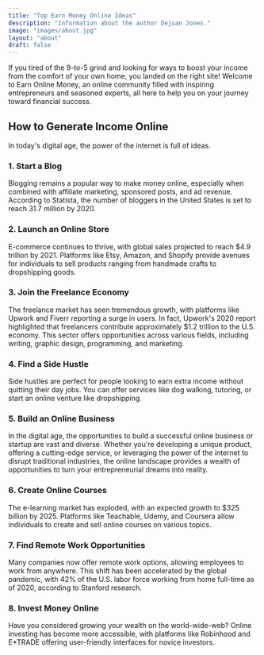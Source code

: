 ```yaml
---
title: "Top Earn Money Online Ideas"
description: "Information about the author Dejuan Jones."
image: "images/about.jpg"
layout: "about"
draft: false
---
```


If you tired of the 9-to-5 grind and looking for ways to boost your income from the comfort of your own home, you landed on the right site! Welcome to Earn Online Money, an online community filled with inspiring entrepreneurs and seasoned experts, all here to help you on your journey toward financial success.

## How to Generate Income Online

In today's digital age, the power of the internet is full of ideas.

### 1. Start a Blog

Blogging remains a popular way to make money online, especially when combined with affiliate marketing, sponsored posts, and ad revenue. According to Statista, the number of bloggers in the United States is set to reach 31.7 million by 2020.

### 2. Launch an Online Store

E-commerce continues to thrive, with global sales projected to reach $4.9 trillion by 2021. Platforms like Etsy, Amazon, and Shopify provide avenues for individuals to sell products ranging from handmade crafts to dropshipping goods.

### 3. Join the Freelance Economy

The freelance market has seen tremendous growth, with platforms like Upwork and Fiverr reporting a surge in users. In fact, Upwork's 2020 report highlighted that freelancers contribute approximately $1.2 trillion to the U.S. economy. This sector offers opportunities across various fields, including writing, graphic design, programming, and marketing.

### 4. Find a Side Hustle

Side hustles are perfect for people looking to earn extra income without quitting their day jobs. You can offer services like dog walking, tutoring, or start an online venture like dropshipping.

### 5. Build an Online Business

In the digital age, the opportunities to build a successful online business or startup are vast and diverse. Whether you're developing a unique product, offering a cutting-edge service, or leveraging the power of the internet to disrupt traditional industries, the online landscape provides a wealth of opportunities to turn your entrepreneurial dreams into reality.

### 6. Create Online Courses

The e-learning market has exploded, with an expected growth to $325 billion by 2025. Platforms like Teachable, Udemy, and Coursera allow individuals to create and sell online courses on various topics.

### 7. Find Remote Work Opportunities

Many companies now offer remote work options, allowing employees to work from anywhere. This shift has been accelerated by the global pandemic, with 42% of the U.S. labor force working from home full-time as of 2020, according to Stanford research.

### 8. Invest Money Online

Have you considered growing your wealth on the world-wide-web? Online investing has become more accessible, with platforms like Robinhood and E*TRADE offering user-friendly interfaces for novice investors.

